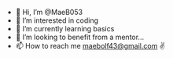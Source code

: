 - 👋 Hi, I’m @MaeB053
- 👀 I’m interested in coding
- 🌱 I’m currently learning basics
- 💞️ I’m looking to benefit from a mentor...
- 📫 How to reach me maebolf43@gmail.com 
✌️

<!---
MaeB053/MaeB053 is a ✨ special ✨ repository because its `README.md` (this file) appears on your GitHub profile.
You can click the Preview link to take a look at your changes.
--->
